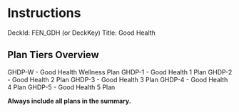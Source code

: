 # Instructions

DeckId: FEN_GDH (or DeckKey)
Title: Good Health

## Plan Tiers Overview

GHDP-W - Good Health Wellness Plan
GHDP-1 - Good Health 1 Plan
GHDP-2 - Good Health 2 Plan
GHDP-3 - Good Health 3 Plan
GHDP-4 - Good Health 4 Plan
GHDP-5 - Good Health 5 Plan

**Always include all plans in the summary.**